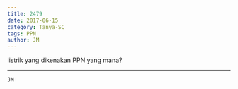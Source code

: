 ```yaml
---
title: 2479
date: 2017-06-15
category: Tanya-SC
tags: PPN
author: JM
---
```


listrik yang dikenakan PPN yang mana?

---



`JM`
